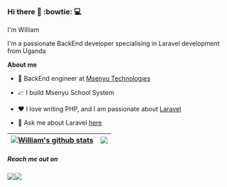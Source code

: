 ### Hi there :rocket: :bowtie: :computer:

I'm William


I'm a passionate BackEnd developer specialising in Laravel development from Uganda

**About me**

- 💼 BackEnd engineer at [Msenyu Technologies](https://msenyu.com)
- 📈 I build Msenyu School System

- ❤️ I love writing PHP, and I am passionate about [Laravel](https://www.laravel.com)

- 💬 Ask me about Laravel [here](https://twitter.com/WilliamAsaba)


| <a href="https://github.com/williamug/github-readme-stats"><img align="center" src="https://github-readme-stats.vercel.app/api?username=williamug&show_icons=true&include_all_commits=true&theme=buefy&hide_border=true" alt="William's github stats" /></a> | <a href="https://github.com/williamug/github-readme-stats"><img align="center" src="https://github-readme-stats.vercel.app/api/top-langs/?username=williamug&layout=compact&theme=buefy&hide_border=true" /></a> |
| ------------- | ------------- |

##### Reach me out on 
<p><img src="https://img.shields.io/twitter/url?style=social&url=https%3A%2F%2Fwww.twitter.com%2FWilliamAsaba"><img src="https://img.shields.io/badge/github-follow-blue"></p>

